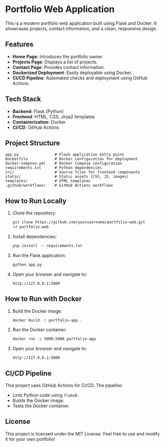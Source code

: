 # Portfolio Web Application

This is a modern portfolio web application built using Flask and Docker. It showcases projects, contact information, and a clean, responsive design.

## Features

- **Home Page**: Introduces the portfolio owner.
- **Projects Page**: Displays a list of projects.
- **Contact Page**: Provides contact information.
- **Dockerized Deployment**: Easily deployable using Docker.
- **CI/CD Pipeline**: Automated checks and deployment using GitHub Actions.

## Tech Stack

- **Backend**: Flask (Python)
- **Frontend**: HTML, CSS, Jinja2 templates
- **Containerization**: Docker
- **CI/CD**: GitHub Actions

## Project Structure

```
app.py                # Flask application entry point
Dockerfile            # Docker configuration for deployment
docker-compose.yml    # Docker Compose configuration
requirements.txt      # Python dependencies
src/                  # Source files for frontend components
static/               # Static assets (CSS, JS, images)
templates/            # HTML templates
.github/workflows/    # GitHub Actions workflows
```

## How to Run Locally

1. Clone the repository:
   ```bash
   git clone https://github.com/yourusername/portfolio-web.git
   cd portfolio-web
   ```

2. Install dependencies:
   ```bash
   pip install -r requirements.txt
   ```

3. Run the Flask application:
   ```bash
   python app.py
   ```

4. Open your browser and navigate to:
   ```
   http://127.0.0.1:5000
   ```

## How to Run with Docker

1. Build the Docker image:
   ```bash
   docker build -t portfolio-app .
   ```

2. Run the Docker container:
   ```bash
   docker run -p 5000:5000 portfolio-app
   ```

3. Open your browser and navigate to:
   ```
   http://127.0.0.1:5000
   ```

## CI/CD Pipeline

This project uses GitHub Actions for CI/CD. The pipeline:

- Lints Python code using `flake8`.
- Builds the Docker image.
- Tests the Docker container.

## License

This project is licensed under the MIT License. Feel free to use and modify it for your own portfolio!
